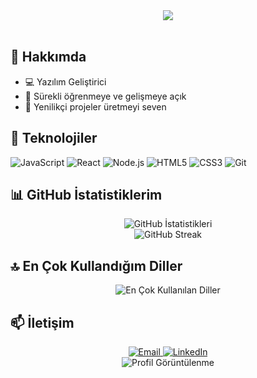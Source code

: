 <div align="center">
  <img src="https://readme-typing-svg.herokuapp.com/?lines=Merhaba,+Ben+smnkc!;Hoş+Geldiniz&font=Fira%20Code&center=true&width=440&height=45&color=f75c7e&vCenter=true&size=22">
</div>

<br/>

## 🚀 Hakkımda

- 💻 Yazılım Geliştirici
- 🌱 Sürekli öğrenmeye ve gelişmeye açık
- 🎯 Yenilikçi projeler üretmeyi seven

## 💪 Teknolojiler

![JavaScript](https://img.shields.io/badge/-JavaScript-F7DF1E?style=flat-square&logo=javascript&logoColor=black)
![React](https://img.shields.io/badge/-React-61DAFB?style=flat-square&logo=react&logoColor=black)
![Node.js](https://img.shields.io/badge/-Node.js-339933?style=flat-square&logo=node.js&logoColor=white)
![HTML5](https://img.shields.io/badge/-HTML5-E34F26?style=flat-square&logo=html5&logoColor=white)
![CSS3](https://img.shields.io/badge/-CSS3-1572B6?style=flat-square&logo=css3&logoColor=white)
![Git](https://img.shields.io/badge/-Git-F05032?style=flat-square&logo=git&logoColor=white)

## 📊 GitHub İstatistiklerim

<div align="center">
  <img src="https://github-readme-stats.vercel.app/api?username=smnkc&show_icons=true&theme=tokyonight&locale=tr" alt="GitHub İstatistikleri" />
</div>

<div align="center">
  <img src="https://github-readme-streak-stats.herokuapp.com/?user=smnkc&theme=tokyonight&locale=tr" alt="GitHub Streak" />
</div>

## 🔝 En Çok Kullandığım Diller

<div align="center">
  <img src="https://github-readme-stats.vercel.app/api/top-langs/?username=smnkc&layout=compact&theme=tokyonight&locale=tr" alt="En Çok Kullanılan Diller" />
</div>

## 📫 İletişim

<div align="center">
  <a href="mailto:ozhman@gmail.com">
    <img src="https://img.shields.io/badge/Email-D14836?style=for-the-badge&logo=gmail&logoColor=white" alt="Email" />
  </a>
  <a href="https://www.linkedin.com/in/osman-a-149233259/" target="_blank">
    <img src="https://img.shields.io/badge/LinkedIn-0077B5?style=for-the-badge&logo=linkedin&logoColor=white" alt="LinkedIn" />
  </a>
</div>

<div align="center">
  <img src="https://komarev.com/ghpvc/?username=smnkc&color=blueviolet&style=flat-square&label=Profil+Görüntülenme" alt="Profil Görüntülenme" />
</div>
